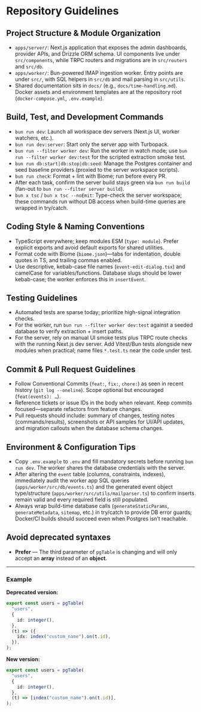 # Repository Guidelines

## Project Structure & Module Organization

- `apps/server/`: Next.js application that exposes the admin dashboards, provider APIs, and Drizzle ORM schema. UI components live under `src/components`, while TRPC routers and migrations are in `src/routers` and `src/db`.
- `apps/worker/`: Bun-powered IMAP ingestion worker. Entry points are under `src/`, with SQL helpers in `src/db` and mail parsing in `src/utils`.
- Shared documentation sits in `docs/` (e.g., `docs/time-handling.md`). Docker assets and environment templates are at the repository root (`docker-compose.yml`, `.env.example`).

## Build, Test, and Development Commands

- `bun run dev`: Launch all workspace dev servers (Next.js UI, worker watchers, etc.).
- `bun run dev:server`: Start only the server app with Turbopack.
- `bun run --filter worker dev`: Run the worker in watch mode; use `bun run --filter worker dev:test` for the scripted extraction smoke test.
- `bun run db:start|db:stop|db:seed`: Manage the Postgres container and seed baseline providers (proxied to the server workspace scripts).
- `bun run check`: Format + lint with Biome; run before every PR.
- After each task, confirm the server build stays green via `bun run build` (fan-out to `bun run --filter server build`).
- `bun x tsc` / `bun x tsc --noEmit`: Type-check the server workspace; these commands run without DB access when build-time queries are wrapped in try/catch.

## Coding Style & Naming Conventions

- TypeScript everywhere; keep modules ESM (`type: module`). Prefer explicit exports and avoid default exports for shared utilities.
- Format code with Biome (`biome.json`)—tabs for indentation, double quotes in TS, and trailing commas enabled.
- Use descriptive, kebab-case file names (`event-edit-dialog.tsx`) and camelCase for variables/functions. Database slugs should be lower kebab-case; the worker enforces this in `insertEvent`.

## Testing Guidelines

- Automated tests are sparse today; prioritize high-signal integration checks.
- For the worker, run `bun run --filter worker dev:test` against a seeded database to verify extraction + insert paths.
- For the server, rely on manual UI smoke tests plus TRPC route checks with the running Next.js dev server. Add Vitest/Bun tests alongside new modules when practical; name files `*.test.ts` near the code under test.

## Commit & Pull Request Guidelines

- Follow Conventional Commits (`feat:`, `fix:`, `chore:`) as seen in recent history (`git log --oneline`). Scope optional but encouraged (`feat(events): …`).
- Reference tickets or issue IDs in the body when relevant. Keep commits focused—separate refactors from feature changes.
- Pull requests should include: summary of changes, testing notes (commands/results), screenshots or API samples for UI/API updates, and migration callouts when the database schema changes.

## Environment & Configuration Tips

- Copy `.env.example` to `.env` and fill mandatory secrets before running `bun run dev`. The worker shares the database credentials with the server.
- After altering the `event` table (columns, constraints, indexes), immediately audit the worker app SQL queries (`apps/worker/src/db/events.ts`) and the generated event object type/structure (`apps/worker/src/utils/mailparser.ts`) to confirm inserts remain valid and every required field is still populated.
- Always wrap build-time database calls (`generateStaticParams`, `generateMetadata`, `sitemap`, etc.) in try/catch to provide DB error guards; Docker/CI builds should succeed even when Postgres isn’t reachable.

## Avoid deprecated syntaxes

- **Prefer** — The third parameter of `pgTable` is changing and will only accept an **array** instead of an **object**.

---

### Example

**Deprecated version:**

```ts
export const users = pgTable(
  "users",
  {
    id: integer(),
  },
  (t) => ({
    idx: index("custom_name").on(t.id),
  }),
);
```

**New version:**

```ts
export const users = pgTable(
  "users",
  {
    id: integer(),
  },
  (t) => [index("custom_name").on(t.id)],
);
```
